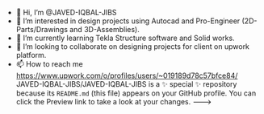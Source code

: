 - 👋 Hi, I’m @JAVED-IQBAL-JIBS
- 👀 I’m interested in design projects using Autocad and Pro-Engineer (2D-Parts/Drawings and 3D-Assemblies).
- 🌱 I’m currently learning Tekla Structure software and Solid works.
- 💞️ I’m looking to collaborate on designing projects for client on upwork platform.
- 📫 How to reach me https://www.upwork.com/o/profiles/users/~019189d78c57bfce84/
JAVED-IQBAL-JIBS/JAVED-IQBAL-JIBS is a ✨ special ✨ repository because its `README.md` (this file) appears on your GitHub profile.
You can click the Preview link to take a look at your changes.
--->
